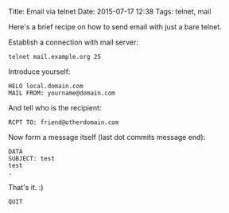 Title: Email via telnet
Date: 2015-07-17 12:38
Tags: telnet, mail

Here's a brief recipe on how to send email with just a bare telnet.

Establish a connection with mail server:

    telnet mail.example.org 25

Introduce yourself:

    HELO local.domain.com
    MAIL FROM: yourname@domain.com

And tell who is the recipient:

    RCPT TO: friend@otherdomain.com

Now form a message itself (last dot commits message end):

    DATA
    SUBJECT: test
    test
    .

That's it. :)

    QUIT
